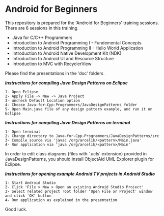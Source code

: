# Android for Beginners

This repository is prepared for the 'Android for Beginners' training sessions.
There are 6 sessions in this training.

* Java for C/C++ Programmers
* Introduction to Android Programming I - Fundemental Concepts
* Introduction to Android Programming II - Hello World Application
* Introduction to Android Native Development Kit (NDK)
* Introduction to Android UI and Resource Structure
* Introduction to MVC with RecyclerView

Please find the presentations in the 'doc' folders.

_**Instructions for compiling Java Design Patterns on Eclipse**_

   `1- Open Eclipse`  
   `2- Apply File -> New -> Java Project`  
   `3- uncheck Default Location option`  
   `4- Choose Java-for-Cpp-Programmers/JavaDesignPatterns folder`  
   `5- Open Main.java file of any design pattern example, and run it on Eclipse`  

_**Instructions for compiling Java Design Patterns on terminal**_

   `1- Open terminal`  
   `2- Change directory to Java-for-Cpp-Programmers/JavaDesignPatterns/src`  
   `3- Compile source via 'javac /org/arcelik/<pattern>/Main.java'`  
   `4- Run application via 'java /org/arcelik/<pattern>/Main'`   

In order to edit class diagrams (files with '.ucls' extension) provided in JavaDesignPatterns, you should install ObjectAid UML Explorer plugin for Eclipse.

_**Instructions for opening example Android TV projects in Android Studio**_

   `1- Start Android Studio`  
   `2- Click 'File > New > Open an existing Android Studio Project'`  
   `3- Select related project root folder 'Open File or Project' window and click 'OK' button`  
   `4- Run application as explained in the presentation`   


Good luck.
